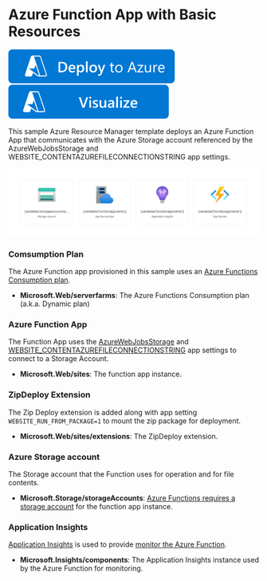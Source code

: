 # Azure Function App with Basic Resources

[![Deploy To Azure](https://raw.githubusercontent.com/Azure/azure-quickstart-templates/master/1-CONTRIBUTION-GUIDE/images/deploytoazure.svg?sanitize=true)](https://portal.azure.com/#create/Microsoft.Template/uri/https%3A%2F%2Fraw.githubusercontent.com%2Fpatelchandni%2Farm-template-functions-deployment%2Fmain%2Ffunction-app-basic-resources%2Fazuredeploy.json)  [![Visualize](https://raw.githubusercontent.com/Azure/azure-quickstart-templates/master/1-CONTRIBUTION-GUIDE/images/visualizebutton.svg?sanitize=true)](http://armviz.io/#/?load=https%3A%2F%2Fraw.githubusercontent.com%2Fpatelchandni%2Farm-template-functions-deployment%2Fmain%2Ffunction-app-basic-resources%2Fazuredeploy.json)

This sample Azure Resource Manager template deploys an Azure Function App that communicates with the Azure Storage account referenced by the AzureWebJobsStorage and WEBSITE_CONTENTAZUREFILECONNECTIONSTRING app settings.

![Function App with Basic Resources](/function-app-basic-resources/images/function-app-basic-resources.jpg) 

### Comsumption Plan

The Azure Function app provisioned in this sample uses an [Azure Functions Consumption plan](https://docs.microsoft.com/en-us/azure/azure-functions/consumption-plan). 

+ **Microsoft.Web/serverfarms**: The Azure Functions Consumption plan (a.k.a. Dynamic plan)

### Azure Function App

The Function App uses the [AzureWebJobsStorage](https://docs.microsoft.com/azure/azure-functions/functions-app-settings#azurewebjobsstorage) and [WEBSITE_CONTENTAZUREFILECONNECTIONSTRING](https://docs.microsoft.com/azure/azure-functions/functions-app-settings#website_contentazurefileconnectionstring) app settings to connect to a Storage Account.

+ **Microsoft.Web/sites**: The function app instance.

### ZipDeploy Extension

The Zip Deploy extension is added along with app setting `WEBSITE_RUN_FROM_PACKAGE=1` to mount the zip package for deployment. 

+ **Microsoft.Web/sites/extensions**: The ZipDeploy extension.

### Azure Storage account

The Storage account that the Function uses for operation and for file contents. 

+ **Microsoft.Storage/storageAccounts**: [Azure Functions requires a storage account](https://docs.microsoft.com/azure/azure-functions/storage-considerations) for the function app instance.

### Application Insights

[Application Insights](https://docs.microsoft.com/azure/azure-monitor/app/app-insights-overview) is used to provide [monitor the Azure Function](https://docs.microsoft.com/azure/azure-functions/functions-monitoring).

+ **Microsoft.Insights/components**: The Application Insights instance used by the Azure Function for monitoring.
